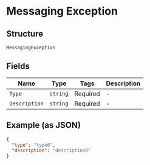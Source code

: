 
# Messaging Exception

## Structure

`MessagingException`

## Fields

| Name | Type | Tags | Description |
|  --- | --- | --- | --- |
| `Type` | `string` | Required | - |
| `Description` | `string` | Required | - |

## Example (as JSON)

```json
{
  "type": "type0",
  "description": "description0"
}
```

